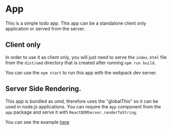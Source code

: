 # App

This is a simple todo app.
This app can be a standalone client only application or served from the server.

## Client only

In order to use it as client only, you will just need to serve the `index.html` file from the `dist/umd` directory that is created after running `npm run build`.

You can use the `npm start` to run this app with the webpack dev server.

## Server Side Rendering.

This app is bundled as umd, therefore uses the "globalThis" so it can be used in node.js applications.
You can require the `App` component from the `app` package and serve it with `ReactDOMServer.renderToString`.

You can see the example [here](../../packages/server/README.md)